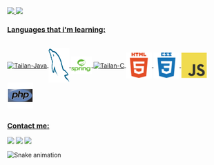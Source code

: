 <div align="">
  <a href="https://github.com/Tailankrummenauer">
  <img height="180em" src="https://github-readme-stats.vercel.app/api?username=Tailankrummenauer&show_icons=true&theme=tokyonight&include_all_commits=true&count_private=true"/>
  <img height="180em" src="https://github-readme-stats.vercel.app/api/top-langs/?username=Tailankrummenauer&layout=compact&langs_count=7&theme=tokyonight"/>
</div>
  
  <h3>Languages that i'm learning:</h3> 
<div style="display: inline_block"><br>
  <img align="center" alt="Tailan-Java" height="60" width="48" src="https://cdn.jsdelivr.net/gh/devicons/devicon/icons/java/java-original-wordmark.svg">
  <img align="center" alt="Tailan-MySQL" height="80" width="48" src="https://github.com/devicons/devicon/blob/master/icons/mysql/mysql-plain.svg">
  <img align="center" alt="Tailan-Spring" height="40" width="48" src="https://github.com/devicons/devicon/blob/master/icons/spring/spring-original-wordmark.svg">
  <img align="center" alt="Tailan-C" height="40" width="48" src="https://cdn.jsdelivr.net/gh/devicons/devicon/icons/c/c-original.svg">
  <img align="center" alt="Tailan-HTML" height="60" width="60" src="https://github.com/devicons/devicon/blob/master/icons/html5/html5-plain-wordmark.svg">
  <img align="center" alt="Tailan-CSS" height="60" width="60" src="https://github.com/devicons/devicon/blob/master/icons/css3/css3-plain-wordmark.svg">
  <img align="center" alt="Tailan-Js" height="60" width="60" src="https://github.com/devicons/devicon/blob/master/icons/javascript/javascript-original.svg">
  <img align="center" alt="Tailan-PHP" height="60" width="60" src="https://github.com/devicons/devicon/blob/master/icons/php/php-original.svg">
</div>

  ##
  <h3>Contact me:</h3>
<div> 
  <a href="https://www.instagram.com/tailanrk/" target="_blank"><img src="https://img.shields.io/badge/-Instagram-%23E4405F?style=for-the-badge&logo=instagram&logoColor=white" target="_blank"></a>
  <a href = "mailto:tailankrummenauer06@gmail.com"><img src="https://img.shields.io/badge/Gmail-D14836?style=for-the-badge&logo=gmail&logoColor=white" target="_blank"></a>
  <a href="https://www.linkedin.com/in/tailan-krummenauer-61382b181/" target="_blank"><img src="https://img.shields.io/badge/-LinkedIn-%230077B5?style=for-the-badge&logo=linkedin&logoColor=white" target="_blank"></a> 
  
  ![Snake animation](https://github.com/Tailankrummenauer/Tailankrummenauer/blob/output/github-contribution-grid-snake.svg)
  </div>
